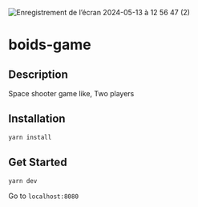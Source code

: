 ![Enregistrement de l’écran 2024-05-13 à 12 56 47 (2)](https://github.com/Clement-Muth/boids-game/assets/58605856/2ded468e-1e69-44b3-aa4b-fcb9fe77fc12)

# boids-game

## Description

Space shooter game like, Two players

## Installation

```bash
yarn install
```

## Get Started

```bash
yarn dev
```

Go to `localhost:8080`
